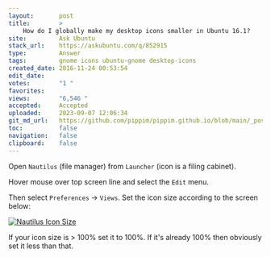 ```yaml
---
layout:       post
title:        >
    How do I globally make my desktop icons smaller in Ubuntu 16.1?
site:         Ask Ubuntu
stack_url:    https://askubuntu.com/q/852915
type:         Answer
tags:         gnome icons ubuntu-gnome desktop-icons
created_date: 2016-11-24 00:53:54
edit_date:    
votes:        "1 "
favorites:    
views:        "6,546 "
accepted:     Accepted
uploaded:     2023-09-07 12:06:34
git_md_url:   https://github.com/pippim/pippim.github.io/blob/main/_posts/2016/2016-11-24-How-do-I-globally-make-my-desktop-icons-smaller-in-Ubuntu-16.1_.md
toc:          false
navigation:   false
clipboard:    false
---
```


Open `Nautilus` (file manager) from `Launcher` (icon is a filing cabinet).

Hover mouse over top screen line and select the `Edit` menu.

Then select `Preferences` -> `Views`. Set the icon size according to the screen below:

[![Nautilus Icon Size][1]][1]

If your icon size is > 100% set it to 100%. If it's already 100% then obviously set it less than that.


  [1]: https://i.stack.imgur.com/SI5uk.png
